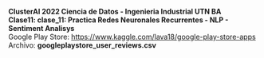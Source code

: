 **ClusterAI 2022
Ciencia de Datos - Ingenieria Industrial UTN BA <br>
Clase11: clase_11: Practica Redes Neuronales Recurrentes - NLP - Sentiment Analisys**  <br>
Google Play Store: https://www.kaggle.com/lava18/google-play-store-apps <br>
Archivo: **googleplaystore_user_reviews.csv**


